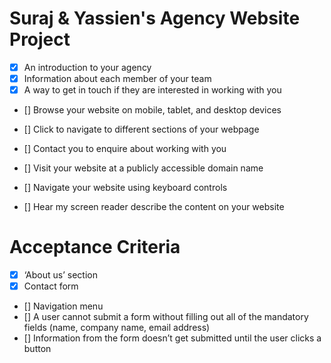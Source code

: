 # Suraj & Yassien's Agency Website Project

* [x] An introduction to your agency
* [x] Information about each member of your team
* [x] A way to get in touch if they are interested in working with you

* [] Browse your website on mobile, tablet, and desktop devices
* [] Click to navigate to different sections of your webpage
* [] Contact you to enquire about working with you
* [] Visit your website at a publicly accessible domain name

* [] Navigate your website using keyboard controls
* [] Hear my screen reader describe the content on your website


# Acceptance Criteria 

* [x] ‘About us’ section
* [x] Contact form
* [] Navigation menu
* [] A user cannot submit a form without filling out all of the mandatory fields (name, company name, email address)
* [] Information from the form doesn’t get submitted until the user clicks a button


